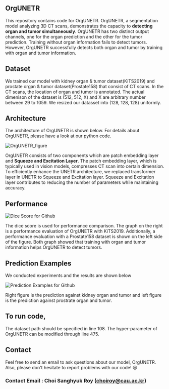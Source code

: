 ## OrgUNETR

This repository contains code for OrgUNETR.
OrgUNETR, a segmentation model analyzing 3D CT scans, demonstrates the capacity to **detecting organ and tumor simultaneously**. OrgUNETR has two distinct output channels, one for the organ prediction and the other for the tumor prediction. Training without organ information fails to detect tumors. However, OrgUNETR successfully detects both organ and tumor by training with organ and tumor information.


## Dataset

We trained our model with kidney organ & tumor dataset(KiTS2019) and prostate organ & tumor dataset(Prostate158) that consist of CT scans. In the CT scans, the location of organ and tumor is annotated. The actual dimenison of the dataset is (512, 512, X) and X are arbitrary number between 29 to 1059. We resized our datasset into (128, 128, 128) uniformly.




## Architecture

The architecture of OrgUNETR is shown below. For details about OrgUNETR, please have a look at our python code.

![OrgUNETR_figure](https://github.com/ChoiSanghyukRoy/OrgUNETR/assets/148459212/ef584108-ca9b-432f-ad1b-4ce9c0847e05)


OrgUNETR consists of two components which are patch embedding layer and **Squeeze and Excitation Layer**. The patch embedding layer, which is typically used in vision models, compresses CT scan into certain dimension. To efficiently enhance the UNETR architecture, we replaced transformer layer in UNETR to Squeeze and Excitation layer. Squeeze and Excitation layer contributes to reducing the number of parameters while maintaining accuracy.




## Performance

![Dice Score for Github](https://github.com/ChoiSanghyukRoy/OrgUNETR/assets/148459212/d664a5f3-2208-4b4b-9c70-2a3181af9ded)

The dice score is used for performance comparison. The graph on the right is a performance evaluation of OrgUNETR with KiTS2019. Additionally, a performance evaluation with a Prostate158 dataset is shown on the left side of the figure. Both graph showed that training with organ and tumor information helps OrgUNETR to detect tumors.




## Prediction Examples

We conducted experiments and the results are shown below

![Prediction Examples for Github](https://github.com/ChoiSanghyukRoy/OrgUNETR/assets/148459212/670558e1-10ba-4895-851c-665878e9b7c0)

Right figure is the prediction against kidney organ and tumor and left figure is the prediction against prostrate organ and tumor.




## To run code,
The dataset path should be specified in line 108. The hyper-parameter of OrgUNETR can be modified through line 475.




## Contact
Feel free to send an email to ask questions about our model, OrgUNETR. Also, please don't hesitate to report problems with our code! 😆
### Contact Email : Choi Sanghyuk Roy (choiroy@cau.ac.kr)


